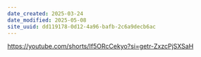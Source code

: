 ```yaml
---
date_created: 2025-03-24
date_modified: 2025-05-08
site_uuid: dd119178-0d12-4a96-bafb-2c6a9decb6ac
---
```


https://youtube.com/shorts/If5ORcCekyo?si=getr-ZxzcPjSXSaH